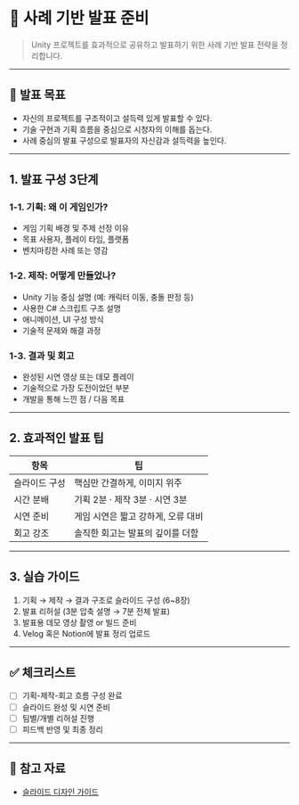 # 🎤 사례 기반 발표 준비

> Unity 프로젝트를 효과적으로 공유하고 발표하기 위한 사례 기반 발표 전략을 정리합니다.

---

## 🎯 발표 목표

- 자신의 프로젝트를 구조적이고 설득력 있게 발표할 수 있다.
- 기술 구현과 기획 흐름을 중심으로 시청자의 이해를 돕는다.
- 사례 중심의 발표 구성으로 발표자의 자신감과 설득력을 높인다.

---

## 1. 발표 구성 3단계

### 1-1. 기획: 왜 이 게임인가?

- 게임 기획 배경 및 주제 선정 이유
- 목표 사용자, 플레이 타임, 플랫폼
- 벤치마킹한 사례 또는 영감

### 1-2. 제작: 어떻게 만들었나?

- Unity 기능 중심 설명 (예: 캐릭터 이동, 충돌 판정 등)
- 사용한 C# 스크립트 구조 설명
- 애니메이션, UI 구성 방식
- 기술적 문제와 해결 과정

### 1-3. 결과 및 회고

- 완성된 시연 영상 또는 데모 플레이
- 기술적으로 가장 도전이었던 부분
- 개발을 통해 느낀 점 / 다음 목표

---

## 2. 효과적인 발표 팁

| 항목 | 팁 |
|------|-----|
| 슬라이드 구성 | 핵심만 간결하게, 이미지 위주 |
| 시간 분배 | 기획 2분 · 제작 3분 · 시연 3분 |
| 시연 준비 | 게임 시연은 짧고 강하게, 오류 대비 |
| 회고 강조 | 솔직한 회고는 발표의 깊이를 더함 |

---

## 3. 실습 가이드

1. 기획 → 제작 → 결과 구조로 슬라이드 구성 (6~8장)
2. 발표 리허설 (3분 압축 설명 → 7분 전체 발표)
3. 발표용 데모 영상 촬영 or 빌드 준비
4. Velog 혹은 Notion에 발표 정리 업로드

---

## ✅ 체크리스트

- [ ] 기획-제작-회고 흐름 구성 완료
- [ ] 슬라이드 완성 및 시연 준비
- [ ] 팀별/개별 리허설 진행
- [ ] 피드백 반영 및 최종 정리

---

## 🔗 참고 자료

- [슬라이드 디자인 가이드](https://www.slidescarnival.com/)

